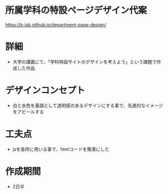 # 所属学科の特設ページデザイン代案

https://k-isb.github.io/department-page-design/

# 詳細

- 大学の講義にて、「学科特設サイトのデザインを考えよう」という課題で作成した作品

# デザインコンセプト

- 白と水色を基調として透明感のあるデザインにする事で、先進的なイメージをアピールする

# 工夫点

- jsを各所に用いる事で、htmlコードを簡潔にした

# 作成期間

- 2日半
